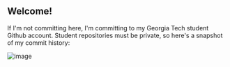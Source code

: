 ## Welcome!

If I'm not committing here, I'm committing to my Georgia Tech student Github account. Student repositories must be private, so here's a snapshot of my commit history:

![image](https://github.com/jayzerbeam/jayzerbeam/assets/9667667/b2098c85-2202-4605-8d40-8118bc6a8bab)
